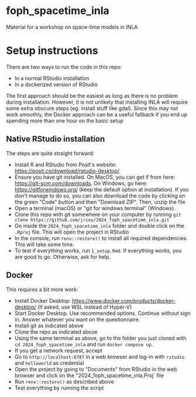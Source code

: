 # foph_spacetime_inla

Material for a workshop on space-time models in INLA

# Setup instructions

There are two ways to run the code in this repo:

- In a normal RStudio installation
- In a dockerized version of RStudio

The first approach should be the easiest as long as there is no problem
during installation. However, it is not unlikely that installing INLA
will require some extra obscure steps (eg. install stuff like gdal). Since
this may not work smoothly, the Docker approach can be a useful fallback
if you end up spending more than one hour on the basic setup

## Native RStudio installation

The steps are quite straight forward:

- Install R and RStudio from Posit's website: <https://posit.co/download/rstudio-desktop/>
- Ensure you have git installed. On MacOS, you can get if from here:
  <https://git-scm.com/downloads>. On Windows, go here: <https://gitforwindows.org/>
  (keep the default option at installation).
  If you don't manage to do so, you can also download the code by clicking on the
  green "Code" button and then "Download ZIP". Then, unzip the file
- Open a terminal (macOS) or "git for windows terminal" (Windows).
- Clone this repo with git somewhere on your computer by running
  `git clone https://github.com/jriou/2024_foph_spacetime_inla.git`
- Go inside the `2024_foph_spacetime_inla` folder and double click on the
  `.Rproj` file. This will open the project in RStudio
- In the console, run `renv::restore()` to install all required dependencies.
  This will take some time.
- To test if everything works, run `1_setup.Rmd`. If everything works, you
 are good to go. Otherwise, ask for help.

## Docker

This requires a bit more work:

- Install Docker Desktop: <https://www.docker.com/products/docker-desktop/>
  (if asked, use WSL instead of Hyper-V)
- Start Docker Desktop. Use recommended options. Continue without sign in.
  Answer whatever you want on the questionnaire.
- Install git as indicated above
- Clone the repo as indicated above
- Using the same terminal as above, go to the folder you just cloned
  with `cd 2024_foph_spacetime_inla` and run `docker compose up`.
- If you get a network request, accept
- Go to `http://localhost:8787` in a web browser and log-in with `rstudio`
  and `helloworld` as credential
- Open the project by going to "Documents" from RStudio in the web browser
  and click on the "2024_foph_spacetime_inla.Proj` file
- Run `renv::restore()` as described above
- Test everything by running the script

